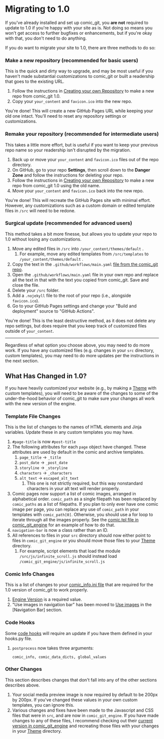 # Migrating to 1.0

If you've already installed and set up comic\_git, you **are not** required to update to 1.0 if you're happy with your site as is. Not doing so means you won't get access to further bugfixes or enhancements, but if you're okay with that, you don't need to do anything.

If you do want to migrate your site to 1.0, there are three methods to do so:

### Make a new repository (recommended for basic users)

This is the quick and dirty way to upgrade, and may be most useful if you haven't made substantial customizations to comic\_git or built a readership that goes to the existing URL.

1. Follow the instructions in [Creating your own Repository](../getting-started/creating-your-own-repository.md) to make a new repo from comic\_git 1.0.
2. Copy your `your_content` and `favicon.ico` into the new repo.

You're done! This will create a new GitHub Pages URL while keeping your old one intact. You'll need to reset any repository settings or customizations.

### Remake your repository (recommended for intermediate users)

This takes a little more effort, but is useful if you want to keep your previous repo name so your readership isn't disrupted by the migration.

1. Back up or move your `your_content` and `favicon.ico` files out of the repo directory.
2. On GitHub, go to your repo **Settings**, then scroll down to the **Danger Zone** and follow the instructions for deleting your repo.
3. Follow the instructions in [Creating your own Repository](../getting-started/creating-your-own-repository.md) to make a new repo from comic\_git 1.0 using the old name.
4. Move your `your_content` and `favicon.ico` back into the new repo.

You're done! This will recreate the GitHub Pages site with minimal effort. However, any customizations such as a custom domain or edited template files in `/src` will need to be redone.

### Surgical update (recommended for advanced users)

This method takes a bit more finesse, but allows you to update your repo to 1.0 without losing any customizations.

1. Move any edited files in `/src` into `/your_content/themes/default` .
   1. For example, move any edited templates from `/src/templates` to `/your_content/themes/default` .
2. Copy the text in the `.github/workflows/main.yaml` [file from the comic\_git repo](https://raw.githubusercontent.com/ryanvilbrandt/comic_git/refs/heads/working/.github/workflows/main.yaml).
3. Open the `.github/workflows/main.yaml` file in your own repo and replace all the text in that with the text you copied from comic\_git. Save and close the file.
4. Delete your `/src` folder.
5. Add a `.nojekyll` file to the root of your repo (i.e., alongside `favicon.ico`).
6. Go to your GitHub Pages settings and change your "Build and deployment" source to "GitHub Actions".

You're done! This is the least destructive method, as it does not delete any repo settings, but does require that you keep track of customized files outside of `your_content`.

***

Regardless of what option you choose above, you may need to do more work. If you have any customized files (e.g. changes in your `src` directory, custom templates), you may need to do more updates per the instructions in the next section.

## What Has Changed in 1.0?

If you have heavily customized your website (e.g., by making a [Theme](../advanced-editing/themes.md) with custom templates), you will need to be aware of the changes to some of the under-the-hood behavior of comic\_git to make sure your changes all work with the new version of the engine.

### Template File Changes

This is the list of changes to the names of HTML elements and Jinja variables. Update these in any custom templates you may have.

1. `#page-title` is now `#post-title`&#x20;
2. The following attributes for each `page` object have changed. These attributes are used by default in the comic and archive templates.
   1. `page_title` -> `_title`&#x20;
   2. `post_date` -> `_post_date`&#x20;
   3. `storyline` -> `_storyline`
   4. `characters` -> `_characters`&#x20;
   5. `alt_text` -> `escaped_alt_text`
      1. This one is not strictly required, but this way nonstandard characters in your alt text will render properly.
3. Comic pages now support a list of comic images, arranged in alphabetical order. `comic_path`  as a single filepath has been replaced by `comic_paths` as a list of filepaths. If you plan to only ever have one comic image per page, you can replace any use of `comic_path` in your templates with `comic_path[0]`. Otherwise, you should use a for loop to iterate through all the images properly. See the [comic.tpl file in comic\_git\_engine](https://github.com/ryanvilbrandt/comic_git_engine/blob/1.0/templates/comic.tpl#L19) for an example of how to do that.
4. `navigation-bar` is now a class rather than an ID.
5. All references to files in your `src` directory should now either point to files in `comic_git_engine` or you should move those files to your [Theme](../advanced-editing/themes.md) directory.
   1. For example, script elements that load the module `/src/js/infinite_scroll.js` should instead load `/comic_git_engine/js/infinite_scroll.js`&#x20;

### Comic Info Changes

This is a list of changes to your [comic\_info.ini file](../basic-editing/editing-your-comic-info.md) that are required for the 1.0 version of comic\_git to work properly.

1. [Engine Version](https://comic-git.gitbook.io/documentation/basic-editing/editing-your-comic-info#engine-version) is a required value.
2. "Use images in navigation bar" has been moved to [Use images](https://comic-git.gitbook.io/documentation/basic-editing/editing-your-comic-info#use-images) in the \[Navigation Bar] section.

### Code Hooks

Some [code hooks](https://comic-git.gitbook.io/documentation/other-expert-tips#code-hooks) will require an update if you have them defined in your hooks.py file.

1.  `postprocess` now takes three arguments:&#x20;

    ```
    comic_info, comic_data_dicts, global_values
    ```

### Other Changes

This section describes changes that don't fall into any of the other sections describes above.

1. Your social media preview image is now required by default to be 200px by 200px. If you've changed these values in your own custom templates, you can ignore this.
2. Various changes and fixes have been made to the Javascript and CSS files that were in `src`, and are now in `comic_git_engine`. If you have made changes to any of these files, I recommend checking out their [current version in comic\_git\_engine](https://github.com/ryanvilbrandt/comic_git_engine/tree/1.0) and recreating those files with your changes in your [Theme](../advanced-editing/themes.md) directory.
